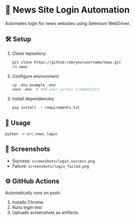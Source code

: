 # 📰 News Site Login Automation

Automates login for news websites using Selenium WebDriver.

## 🛠 Setup
1. Clone repository:
   ```bash
   git clone https://github.com/yourusername/news.git
   cd news
   ```

2. Configure environment:
   ```bash
   cp .env.example .env
   nano .env  # Add your actual credentials
   ```

3. Install dependencies:
   ```bash
   pip install -r requirements.txt
   ```

## 🚀 Usage
```bash
python -m src.news_login
```

## 📸 Screenshots
- Success: `screenshots/login_success.png`
- Failure: `screenshots/login_failed.png`

## ⚙️ GitHub Actions
Automatically runs on push:
1. Installs Chrome
2. Runs login test
3. Uploads screenshots as artifacts
